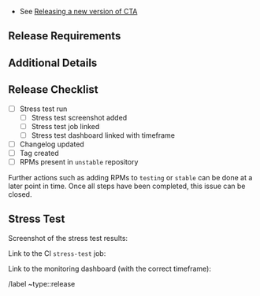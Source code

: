 <!-- Ensure the title of this ticket is the name of the release. E.g. `v5.X.Y.Z-R` -->

* See [Releasing a new version of CTA](https://cta.docs.cern.ch/latest/dev/ci/releases/)

## Release Requirements

<!-- Add any features/fixes that must be in the release here -->

## Additional Details

<!-- Should this release be used in production straight away? Normally, NO, it should be deployed and tested on PPS first. -->

<!-- Does this release require a schema upgrade? (Specify the schema version). -->

<!-- Add additional notes for deployment of this version, *e.g.* if new tables need to be populated. -->

<!-- Add additional notes if this version is part of a longer-term development/testing effort, *e.g.* tagged on a specific branch to fix an urgent production bug -->

## Release Checklist

- [ ] Stress test run
    - [ ] Stress test screenshot added
    - [ ] Stress test job linked
    - [ ] Stress test dashboard linked with timeframe
- [ ] Changelog updated
- [ ] Tag created
- [ ] RPMs present in `unstable` repository

Further actions such as adding RPMs to `testing` or `stable` can be done at a later point in time.
Once all steps have been completed, this issue can be closed.

## Stress Test

Screenshot of the stress test results:

Link to the CI `stress-test` job:

Link to the monitoring dashboard (with the correct timeframe):

<!-- If everything goes well for the stress test, create the Deployment ticket in the Operations repo. Otherwise, iterate in the comments to solve any problems. -->

/label ~type::release
